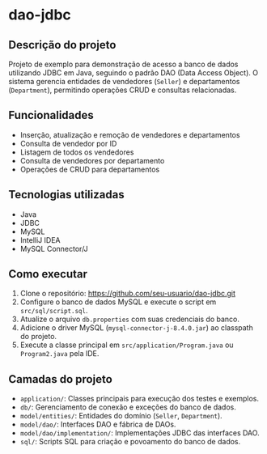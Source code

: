 # dao-jdbc

## Descrição do projeto
Projeto de exemplo para demonstração de acesso a banco de dados utilizando JDBC em Java, seguindo o padrão DAO \(Data Access Object\). O sistema gerencia entidades de vendedores \(`Seller`\) e departamentos \(`Department`\), permitindo operações CRUD e consultas relacionadas.

## Funcionalidades
- Inserção, atualização e remoção de vendedores e departamentos
- Consulta de vendedor por ID
- Listagem de todos os vendedores
- Consulta de vendedores por departamento
- Operações de CRUD para departamentos

## Tecnologias utilizadas
- Java
- JDBC
- MySQL
- IntelliJ IDEA
- MySQL Connector/J

## Como executar
1. Clone o repositório: https://github.com/seu-usuario/dao-jdbc.git
2. Configure o banco de dados MySQL e execute o script em `src/sql/script.sql`.
3. Atualize o arquivo `db.properties` com suas credenciais do banco.
4. Adicione o driver MySQL \(`mysql-connector-j-8.4.0.jar`\) ao classpath do projeto.
5. Execute a classe principal em `src/application/Program.java` ou `Program2.java` pela IDE.

## Camadas do projeto
- `application/`: Classes principais para execução dos testes e exemplos.
- `db/`: Gerenciamento de conexão e exceções do banco de dados.
- `model/entities/`: Entidades do domínio \(`Seller`, `Department`\).
- `model/dao/`: Interfaces DAO e fábrica de DAOs.
- `model/dao/implementation/`: Implementações JDBC das interfaces DAO.
- `sql/`: Scripts SQL para criação e povoamento do banco de dados.
